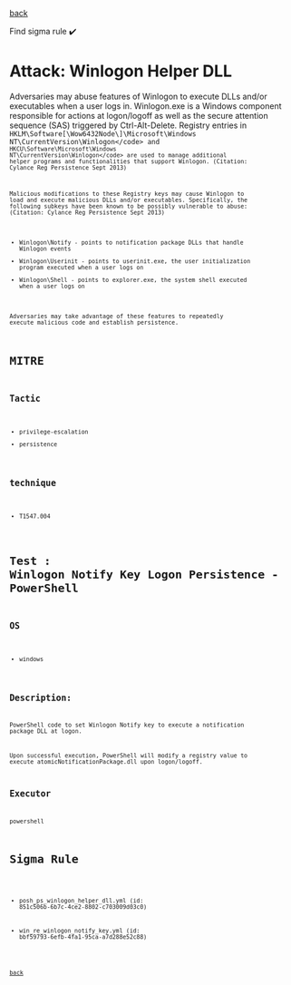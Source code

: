 
[back](../index.md)

Find sigma rule :heavy_check_mark: 

# Attack: Winlogon Helper DLL 

Adversaries may abuse features of Winlogon to execute DLLs and/or executables when a user logs in. Winlogon.exe is a Windows component responsible for actions at logon/logoff as well as the secure attention sequence (SAS) triggered by Ctrl-Alt-Delete. Registry entries in <code>HKLM\Software[\\Wow6432Node\\]\Microsoft\Windows NT\CurrentVersion\Winlogon\</code> and <code>HKCU\Software\Microsoft\Windows NT\CurrentVersion\Winlogon\</code> are used to manage additional helper programs and functionalities that support Winlogon. (Citation: Cylance Reg Persistence Sept 2013) 

Malicious modifications to these Registry keys may cause Winlogon to load and execute malicious DLLs and/or executables. Specifically, the following subkeys have been known to be possibly vulnerable to abuse: (Citation: Cylance Reg Persistence Sept 2013)

* Winlogon\Notify - points to notification package DLLs that handle Winlogon events
* Winlogon\Userinit - points to userinit.exe, the user initialization program executed when a user logs on
* Winlogon\Shell - points to explorer.exe, the system shell executed when a user logs on

Adversaries may take advantage of these features to repeatedly execute malicious code and establish persistence.

# MITRE
## Tactic
  - privilege-escalation
  - persistence


## technique
  - T1547.004


# Test : Winlogon Notify Key Logon Persistence - PowerShell
## OS
  - windows


## Description:
PowerShell code to set Winlogon Notify key to execute a notification package DLL at logon.

Upon successful execution, PowerShell will modify a registry value to execute atomicNotificationPackage.dll upon logon/logoff.


## Executor
powershell

# Sigma Rule
 - posh_ps_winlogon_helper_dll.yml (id: 851c506b-6b7c-4ce2-8802-c703009d03c0)

 - win_re_winlogon_notify_key.yml (id: bbf59793-6efb-4fa1-95ca-a7d288e52c88)



[back](../index.md)

